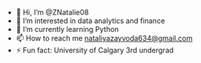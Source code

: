 - 👋 Hi, I’m @ZNatalie08
- 👀 I’m interested in data analytics and finance
- 🌱 I’m currently learning Python
- 📫 How to reach me nataliyazayvoda634@gmail.com
- ⚡ Fun fact: University of Calgary 3rd undergrad

<!---
ZNatalie08/ZNatalie08 is a ✨ special ✨ repository because its `README.md` (this file) appears on your GitHub profile.
You can click the Preview link to take a look at your changes.
--->
